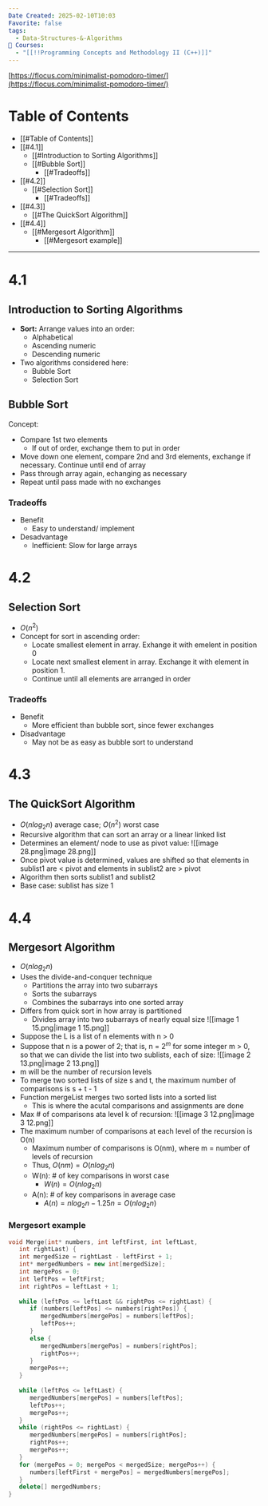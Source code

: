 ```yaml
---
Date Created: 2025-02-10T10:03
Favorite: false
tags:
  - Data-Structures-&-Algorithms
📕 Courses:
  - "[[!!Programming Concepts and Methodology II (C++)]]"
---
```

[https://flocus.com/minimalist-pomodoro-timer/](https://flocus.com/minimalist-pomodoro-timer/)
# Table of Contents
- [[#Table of Contents]]
- [[#4.1]]
    - [[#Introduction to Sorting Algorithms]]
    - [[#Bubble Sort]]
        - [[#Tradeoffs]]
- [[#4.2]]
    - [[#Selection Sort]]
        - [[#Tradeoffs]]
- [[#4.3]]
    - [[#The QuickSort Algorithm]]
- [[#4.4]]
    - [[#Mergesort Algorithm]]
        - [[#Mergesort example]]
---
# 4.1
## Introduction to Sorting Algorithms
- **Sort:** Arrange values into an order:
    - Alphabetical
    - Ascending numeric
    - Descending numeric
- Two algorithms considered here:
    - Bubble Sort
    - Selection Sort
## Bubble Sort
Concept:
- Compare 1st two elements
    - If out of order, exchange them to put in order
- Move down one element, compare 2nd and 3rd elements, exchange if necessary. Continue until end of array
- Pass through array again, echanging as necessary
- Repeat until pass made with no exchanges
### Tradeoffs
- Benefit
    - Easy to understand/ implement
- Desadvantage
    - Inefficient: Slow for large arrays
  
# 4.2
## Selection Sort
- $O(n^2)$
- Concept for sort in ascending order:
    - Locate smallest element in array. Exhange it with emelent in position 0
    - Locate next smallest element in array. Exchange it with element in position 1.
    - Continue until all elements are arranged in order
### Tradeoffs
- Benefit
    - More efficient than bubble sort, since fewer exchanges
- Disadvantage
    - May not be as easy as bubble sort to understand
  
# 4.3
## The QuickSort Algorithm
- $O(nlog_2n)$ average case; $O(n^2)$ worst case
- Recursive algorithm that can sort an array or a linear linked list
- Determines an element/ node to use as pivot value:
![[image 28.png|image 28.png]]
- Once pivot value is determined, values are shifted so that elements in sublist1 are < pivot and elements in sublist2 are > pivot
- Algorithm then sorts sublist1 and sublist2
- Base case: sublist has size 1
  
# 4.4
## Mergesort Algorithm
- $O(nlog_2n)$
- Uses the divide-and-conquer technique
    - Partitions the array into two subarrays
    - Sorts the subarrays
    - Combines the subarrays into one sorted array
- Differs from quick sort in how array is partitioned
    - Divides array into two subarrays of nearly equal size
![[image 1 15.png|image 1 15.png]]
- Suppose the L is a list of n elements with n > 0
- Suppose that n is a power of 2; that is, n = $2^m$ for some integer m > 0, so that we can divide the list into two sublists, each of size:
![[image 2 13.png|image 2 13.png]]
- m will be the number of recursion levels
- To merge two sorted lists of size s and t, the maximum number of comparisons is s + t - 1
- Function mergeList merges two sorted lists into a sorted list
    - This is where the acutal comparisons and assignments are done
- Max # of comparisons ata level k of recursion:
![[image 3 12.png|image 3 12.png]]
- The maximum number of comparisons at each level of the recursion is O(n)
    - Maximum number of comparisons is O(nm), where m = number of levels of recursion
    - Thus, $O(nm) = O(nlog_2n)$
    - W(n): # of key comparisons in worst case
        - $W(n) = O(nlog_2n)$
    - A(n): # of key comparisons in average case
        - $A(n) = nlog_2n - 1.25n = O(nlog_2n)$
### Mergesort example
```C++
void Merge(int* numbers, int leftFirst, int leftLast,
   int rightLast) {
   int mergedSize = rightLast - leftFirst + 1;
   int* mergedNumbers = new int[mergedSize];
   int mergePos = 0;
   int leftPos = leftFirst;
   int rightPos = leftLast + 1;
  
   while (leftPos <= leftLast && rightPos <= rightLast) {
      if (numbers[leftPos] <= numbers[rightPos]) {
         mergedNumbers[mergePos] = numbers[leftPos];
         leftPos++;
      }
      else {
         mergedNumbers[mergePos] = numbers[rightPos];
         rightPos++;
      }
      mergePos++;
   }
  
   while (leftPos <= leftLast) {
      mergedNumbers[mergePos] = numbers[leftPos];
      leftPos++;
      mergePos++;
   }
   while (rightPos <= rightLast) {
      mergedNumbers[mergePos] = numbers[rightPos];
      rightPos++;
      mergePos++;
   }
   for (mergePos = 0; mergePos < mergedSize; mergePos++) {
      numbers[leftFirst + mergePos] = mergedNumbers[mergePos];
   }
   delete[] mergedNumbers;
}
```